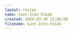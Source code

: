 ```yaml
---
layout: recipe
name: Cast-Iron Steak
created: 2020-03-30 12:00:00
filename: Cast-Iron-Steak
---
```

